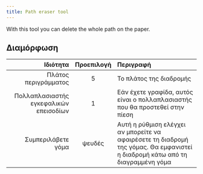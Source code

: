 ```yaml
---
title: Path eraser tool
---
```


With this tool you can delete the whole path on the paper.

## Διαμόρφωση

|                               Ιδιότητα | Προεπιλογή | Περιγραφή                                                                                                                                     |
| -------------------------------------: | :--------: | :-------------------------------------------------------------------------------------------------------------------------------------------- |
|                   Πλάτος περιγράμματος |      5     | Το πλάτος της διαδρομής                                                                                                                       |
| Πολλαπλασιαστής εγκεφαλικών επεισοδίων |      1     | Εάν έχετε γραφίδα, αυτός είναι ο πολλαπλασιαστής που θα προστεθεί στην πίεση                                                                  |
|                     Συμπεριλάβετε γόμα |   ψευδές   | Αυτή η ρύθμιση ελέγχει αν μπορείτε να αφαιρέσετε τη διαδρομή της γόμας. Θα εμφανιστεί η διαδρομή κάτω από τη διαγραμμένη γόμα |
